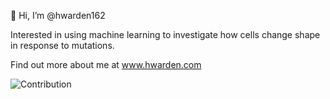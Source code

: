 👋 Hi, I’m @hwarden162

Interested in using machine learning to investigate how cells change shape in response to mutations.

Find out more about me at www.hwarden.com

![Contribution](https://activity-graph.herokuapp.com/graph?username=hwarden162&theme=react-dark&hide_border=true&area=true)


<!---
hwarden162/hwarden162 is a ✨ special ✨ repository because its `README.md` (this file) appears on your GitHub profile.
You can click the Preview link to take a look at your changes.
--->

